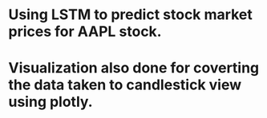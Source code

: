 # **Using LSTM to predict stock market prices for AAPL stock.**

# **Visualization also done for coverting the data taken to candlestick view using plotly.**
